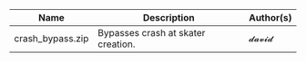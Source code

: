 Name             | Description                        | Author(s)
----             | -----------                        | ---------
crash_bypass.zip | Bypasses crash at skater creation. | 𝓭𝓪𝓿𝓲𝓭
